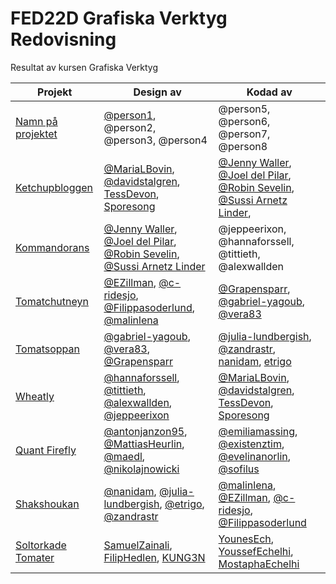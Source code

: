 # FED22D Grafiska Verktyg Redovisning
Resultat av kursen Grafiska Verktyg

| Projekt | Design av | Kodad av |
| --- | --- | --- |
| [Namn på projektet](https://lank-till-live-sida.se) | [@person1](https://github.com/person1/), @person2, @person3, @person4 | @person5, @person6, @person7, @person8
| [Ketchupbloggen](https://medieinstitutet.github.io/fed22d-grafiska-verktyg-ketchup/) | [@MariaLBovin](https://github.com/MariaLBovin), [@davidstalgren](https://github.com/davidstalgren), [TessDevon](https://github.com/TessDevon), [Sporesong](https://github.com/Sporesong) | [@Jenny Waller](https://github.com/jenmwa), [@Joel del Pilar](https://github.com/JoeldelPilar), [@Robin Sevelin](https://github.com/robin-sevelin), [@Sussi Arnetz Linder](https://github.com/arnetzlinder),
| [Kommandorans](https://medieinstitutet.github.io/fed22d-grafiska-verktyg-krossade-tomaterna/) | [@Jenny Waller](https://github.com/jenmwa), [@Joel del Pilar](https://github.com/JoeldelPilar), [@Robin Sevelin](https://github.com/robin-sevelin), [@Sussi Arnetz Linder](https://github.com/arnetzlinder) | @jeppeerixon, @hannaforssell, @tittieth, @alexwallden
| [Tomatchutneyn](https://medieinstitutet.github.io/fed22d-grafiska-verktyg-tomatchutneyn/) | [@EZillman](https://github.com/EZillman), [@c-ridesjo](https://github.com/c-ridesjo), [@Filippasoderlund](https://github.com/Filippasoderlund), [@malinlena](https://github.com/malinlena) | [@Grapensparr](https://github.com/Grapensparr), [@gabriel-yagoub](https://github.com/gabriel-yagoub), [@vera83](https://github.com/vera83)
| [Tomatsoppan](https://medieinstitutet.github.io/fed22d-grafiska-verktyg-tomatsoppan/) | [@gabriel-yagoub](https://github.com/gabriel-yaboub), [@vera83](https://github.com/vera83), [@Grapensparr](https://github.com/grapensparr)| [@julia-lundbergish](https://github.com/julia-lundbergish), [@zandrastr](https://github.com/zandrastr), [nanidam](https://github.com/nanidam), [etrigo](https://github.com/etrigo)
| [Wheatly](https://medieinstitutet.github.io/fed22d-grafiska-verktyg-tomatpureerna/) | [@hannaforssell](https://github.com/hannaforssell), [@tittieth](https://github.com/tittieth), [@alexwallden](https://github.com/alexwallden), [@jeppeerixon](https://github.com/jeppeerixon) | [@MariaLBovin](https://github.com/MariaLBovin), [@davidstalgren](https://github.com/davidstalgren), [TessDevon](https://github.com/TessDevon), [Sporesong](https://github.com/Sporesong)
| [Quant Firefly](https://medieinstitutet.github.io/fed22d-grafiska-verktyg-bruschettan/) | [@antonjanzon95](https://github.com/antonjanzon95), [@MattiasHeurlin](https://github.com/MattiasHeurlin), [@maedl](https://github.com/maedl), [@nikolajnowicki](https://github.com/nikolajnowicki) | [@emiliamassing](https://github.com/emiliamassing), [@existenztim](https://github.com/existenztim), [@evelinanorlin](https://github.com/evelinanorlin), [@sofilus](https://github.com/Sofilus)
| [Shakshoukan](https://medieinstitutet.github.io/fed22d-grafiska-verktyg-shakshoukan/) | [@nanidam](https://github.com/nanidam), [@julia-lundbergish](https://github.com/julia-lundbergish), [@etrigo](https://github.com/etrigo), [@zandrastr](https://github.com/zandrastr) | [@malinlena](https://github.com/malinlena), [@EZillman](https://github.com/EZillman), [@c-ridesjo](https://github.com/c-ridesjo), [@Filippasoderlund](https://github.com/Filippasoderlund)
|[Soltorkade Tomater](https://medieinstitutet.github.io/fed22d-grafiska-verktyg-soltorkade-tomaterna/) | [SamuelZainali](https://github.com/SamuelZainali), [FilipHedlen](https://github.com/FilipHedlen), [KUNG3N](https://github.com/KUNG3N) |[YounesEch](https://github.com/YounesEch), [YoussefEchelhi](https://github.com/YoussefEchelhi), [MostaphaEchelhi](https://github.com/MostaphaEchelhi)
